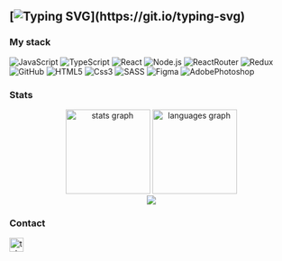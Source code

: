 ## [![Typing SVG](https://readme-typing-svg.herokuapp.com?color=000000&size=30&lines=👋+I+am+coding...)](https://git.io/typing-svg)
### My stack
![JavaScript](https://img.shields.io/badge/JavaScript-090909?style=for-the-badge&logo=JavaScript&logoColor=FFD200)
![TypeScript](https://img.shields.io/badge/TypeScript-090909?style=for-the-badge&logo=TypeScript&logoColor=47C5FB)
![React](https://img.shields.io/badge/React-090909?style=for-the-badge&logo=React&logoColor=47C5FB)
![Node.js](https://img.shields.io/badge/Node.js-090909?style=for-the-badge&logo=Node.js&logoColor=3C873A)
![ReactRouter](https://img.shields.io/badge/ReactRouter-090909?style=for-the-badge&logo=ReactRouter&logoColor=00000)
![Redux](https://img.shields.io/badge/Redux-090909?style=for-the-badge&logo=Redux&logoColor=BD00FF) <br>
![GitHub](https://img.shields.io/badge/GitHub-090909?style=for-the-badge&logo=GitHub&logoColor=00000)
![HTML5](https://img.shields.io/badge/HTML5-090909?style=for-the-badge&logo=HTML5&logoColor=FF7A00)
![Css3](https://img.shields.io/badge/Css3-090909?style=for-the-badge&logo=Css3&logoColor=47C5FB)
![SASS](https://img.shields.io/badge/SASS-090909?style=for-the-badge&logo=SASS&logoColor=CC6699)
![Figma](https://img.shields.io/badge/Figma-090909?style=for-the-badge&logo=Figma&logoColor=F24E1E)
![AdobePhotoshop](https://img.shields.io/badge/AdobePhotoshop-090909?style=for-the-badge&logo=AdobePhotoshop&logoColor=31A8FF)
### Stats
<div align="center">
  <img src="https://github-readme-stats.vercel.app/api?username=avk9&hide_title=false&hide_rank=false&show_icons=true&include_all_commits=true&count_private=true&disable_animations=false&theme=dracula&locale=en&hide_border=false&order=1" height="150" alt="stats graph"  />
  <img src="https://github-readme-stats.vercel.app/api/top-langs?username=avk9&locale=en&hide_title=false&layout=compact&card_width=320&langs_count=5&theme=dracula&hide_border=false&order=2" height="150" alt="languages graph"  />
</div>
<div align="center">
  <img src="https://visitor-badge.laobi.icu/badge?page_id=${your.username}.${your.repo.id}"  />
</div>

### Contact
<div align="left">
  <a href="https://t.me/AlexKatsu" target="_blank">
    <img src="https://img.shields.io/static/v1?message=Telegram&logo=telegram&label=&color=2CA5E0&logoColor=white&labelColor=&style=for-the-badge" height="25" alt="telegram logo"  />
  </a>
</div>









